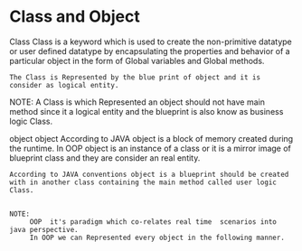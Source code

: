 # Class and Object
Class
    Class is a keyword which is used to create the non-primitive datatype or user defined datatype by encapsulating the properties and behavior of a particular object
    in the form of Global variables and Global methods.

    The Class is Represented by the blue print of object and it is consider as logical entity.


  NOTE:
        A Class is which Represented an object should not have main method since it a logical entity and the blueprint is also know as business logic Class.


  object
      object According to JAVA object is a block of memory created during the runtime.
      In OOP object is an instance of a class or it is a mirror image of blueprint class and they are consider an real entity.

    According to JAVA conventions object is a blueprint should be created with in another class containing the main method called user logic Class.


    NOTE:
         OOP  it's paradigm which co-relates real time  scenarios into java perspective.
         In OOP we can Represented every object in the following manner. 
